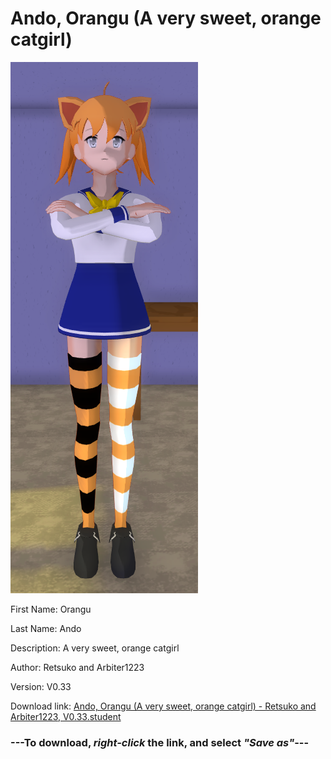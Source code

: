 # Ando, Orangu (A very sweet, orange catgirl)

<img src = "https://raw.githubusercontent.com/Arbiter1223/Daigaku-Gurashi-Custom-Students/master/Students/Files/Ando%2C%20Orangu%20(A%20very%20sweet%2C%20orange%20catgirl).png">

First Name: Orangu

Last Name: Ando

Description: A very sweet, orange catgirl

Author: Retsuko and Arbiter1223

Version: V0.33

Download link: <a href="https://raw.githubusercontent.com/Arbiter1223/Daigaku-Gurashi-Custom-Students/master/Students/Files/Ando%2C%20Orangu%20(A%20very%20sweet%2C%20orange%20catgirl)%20-%20Retsuko%20and%20Arbiter1223%2C%20V0.33.student">Ando, Orangu (A very sweet, orange catgirl) - Retsuko and Arbiter1223, V0.33.student</a>

### ---**To download, _right-click_ the link, and select _"Save as"_**---
